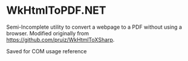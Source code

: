 WkHtmlToPDF.NET
===============

Semi-Incomplete utility to convert a webpage to a PDF without using a browser.  Modified originally from https://github.com/pruiz/WkHtmlToXSharp.


Saved for COM usage reference
